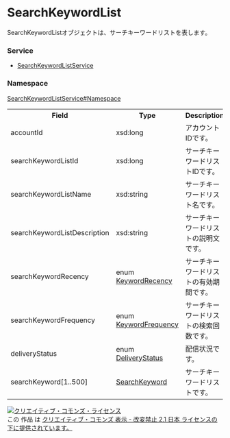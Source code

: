 # SearchKeywordList
SearchKeywordListオブジェクトは、サーチキーワードリストを表します。
### Service
+ [SearchKeywordListService](../../services/SearchKeywordListService.md)

### Namespace
[SearchKeywordListService#Namespace](../../services/SearchKeywordListService.md#namespace)

<table>
 <tr>
  <th>Field</th>
  <th>Type</th>
  <th>Description</th>
  <th>response</th>
  <th>get</th>
  <th>add</th>
  <th>set</th>
  <th>remove</th>
 </tr>
 <tr>
  <td>accountId</td>
  <td>xsd:long</td>
  <td>アカウントIDです。</td>
  <td>yes</td>
  <td>-</td>
  <td>Requirement</td>
  <td>Requirement<br>NotUpdatable</td>
  <td>Requirement<br>NotUpdatable</td>
 </tr>
 <tr>
  <td>searchKeywordListId</td>
  <td>xsd:long</td>
  <td>サーチキーワードリストIDです。</td>
  <td>yes</td>
  <td>-</td>
  <td>-</td>
  <td>Requirement<br>NotUpdatable</td>
  <td>Requirement<br>NotUpdatable</td>
 </tr>
 <tr>
  <td>searchKeywordListName</td>
  <td>xsd:string</td>
  <td>サーチキーワードリスト名です。</td>
  <td>yes</td>
  <td>-</td>
  <td>Requirement</td>
  <td>Optional<br>Updatable</td>
  <td>-</td>
 </tr>
 <tr>
  <td>searchKeywordListDescription</td>
  <td>xsd:string</td>
  <td>サーチキーワードリストの説明文です。</td>
  <td>yes</td>
  <td>-</td>
  <td>Optional</td>
  <td>Optional<br>Updatable</td>
  <td>-</td>
 </tr>
 <tr>
  <td>searchKeywordRecency</td>
  <td>enum <a href="./KeywordRecency.md">KeywordRecency</a></td>
  <td>サーチキーワードリストの有効期間です。</td>
  <td>yes</td>
  <td>-</td>
  <td>Optional<br>※デフォルト値：WITHIN_30DAYS</td>
  <td>Optional<br>Updatable</td>
  <td>-</td>
 </tr>
 <tr>
  <td>searchKeywordFrequency</td>
  <td>enum <a href="./KeywordFrequency.md">KeywordFrequency</a></td>
  <td>サーチキーワードリストの検索回数です。</td>
  <td>yes</td>
  <td>-</td>
  <td>Optional<br>※デフォルト値：ONCE_OR_MORE</td>
  <td>Optional<br>Updatable</td>
  <td>-</td>
 </tr>
 <tr>
  <td>deliveryStatus</td>
  <td>enum <a href="./DeliveryStatus.md">DeliveryStatus</a></td>
  <td>配信状況です。</td>
  <td>yes</td>
  <td>-</td>
  <td>-</td>
  <td>-</td>
  <td>-</td>
 </tr>
 <tr>
  <td>searchKeyword[1..500]</td>
  <td><a href="./SearchKeyword.md">SearchKeyword</a></td>
  <td>サーチキーワードリストです。</td>
  <td>yes</td>
  <td>-</td>
  <td>Requirement</td>
  <td>Requirement<br>Updatable</td>
  <td>-</td>
 </tr>
</table>

<a rel="license" href="http://creativecommons.org/licenses/by-nd/2.1/jp/"><img alt="クリエイティブ・コモンズ・ライセンス" style="border-width:0" src="https://i.creativecommons.org/l/by-nd/2.1/jp/88x31.png" /></a><br />この 作品 は <a rel="license" href="http://creativecommons.org/licenses/by-nd/2.1/jp/">クリエイティブ・コモンズ 表示 - 改変禁止 2.1 日本 ライセンスの下に提供されています。</a>
